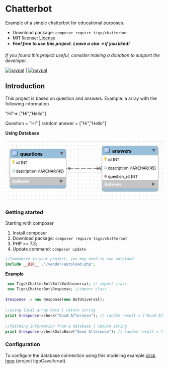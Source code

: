 # Chatterbot

Example of a simple chatterbot for educational purposes.

- Download package: ```composer require tigo/chatterbot```
- MIT license: [License](https://github.com/tigoCaval/chatterbot/blob/main/LICENSE)
- ***Feel free to use this project***. ***Leave a star :star: if you liked!***

*If you found this project useful, consider making a donation to support the developer.* 

[![paypal](https://www.paypalobjects.com/pt_BR/i/btn/btn_donate_SM.gif)](https://www.paypal.com/donate?hosted_button_id=ZQRM3T5WG7JL4) 
|
[![paypal](https://www.paypalobjects.com/en_US/i/btn/btn_donate_SM.gif)](https://www.paypal.com/donate?hosted_button_id=9BQYV7FVREN92)

## Introduction
This project is based on question and answers.
Example: a array with the following information 

"Hi"=> ["Hi","Hello"]

Question = "Hi" | random answer = ["Hi","Hello"]

**Using Database**

[![](https://github.com/tigoCaval/images/blob/main/web/table_chatterbot.png)](https://github.com/tigoCaval/chatterbot)

 ### Getting started
 Starting with composer
 1. Install composer
 2. Download package: ```composer require tigo/chatterbot```
 3. PHP >= 7.3;
 4. Update command: ```composer update```  
 
 ```php
 //Somewhere in your project, you may need to use autoload
 include __DIR__ ."/vendor/autoload.php";
 ```
 **Example**
  ```php
   use Tigo\ChatterBot\Bot\BotUniversal; // import class
   use Tigo\ChatterBot\Response; //import class

  $response  = new Response(new BotUniversal);
  
  //using local array data | return string
  print $response->check("Good Afternoon"); // random result = ["Good Afternoon","Hi","Hello"]
  
  //fetching information from a database | return string
  print $response->checkDataBase("Good Afternoon"); // random result = ["Good Afternoon","Hi","Hello"]   
  
 ```
 
 ### Configuration
 
 To configure the database connection using this modeling example [click here](https://github.com/tigoCaval/crud/blob/main/doc/doc-en.md) (project tigoCaval/crud).
